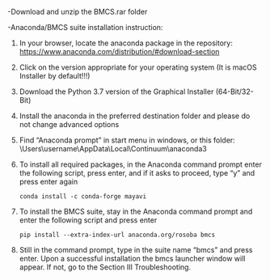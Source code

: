 -Download and unzip the BMCS.rar folder

-Anaconda/BMCS suite installation instruction:

1. In your browser, locate the anaconda package in the repository: https://www.anaconda.com/distribution/#download-section
2. Click on the version appropriate for your operating system (It is macOS Installer by default!!!)
3. Download the Python 3.7 version of the Graphical Installer (64-Bit/32-Bit)
4. Install the anaconda in the preferred destination folder and please do not change advanced options
5. Find “Anaconda prompt” in start menu in windows, or this folder: \Users\username\AppData\Local\Continuum\anaconda3
6. To install all required packages, in the Anaconda command prompt enter the following script, press enter, and if it asks to proceed, type “y” and press enter again

       conda install -c conda-forge mayavi

7. To install the BMCS suite, stay in the Anaconda command prompt and enter the following script and press enter

       pip install --extra-index-url anaconda.org/rosoba bmcs

8. Still in the command prompt, type in the suite name “bmcs” and press enter. Upon a successful installation the bmcs launcher window will appear. If not, go to the Section III Troubleshooting.
